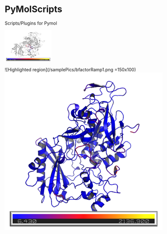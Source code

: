 # PyMolScripts
Scripts/Plugins for Pymol

<img src="/samplePics/bfactorRamp1.png" alt="Highlighted region"
	title="loop region highlighted" width="150" height="100" />
  
![Highlighted region](/samplePics/bfactorRamp1.png =150x100)
![Visualization of bfactors](/samplePics/bfactorRamp2.png)
